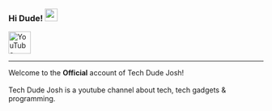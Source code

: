 ### Hi Dude! <img src="https://media.giphy.com/media/hvRJCLFzcasrR4ia7z/giphy.gif" width="25px">
  <a href="https://www.youtube.com/channel/UCaOfcXVQxTXlK-aqB4rUv_w">
   <img alt="YouTube" width="44" title="YouTube" src="https://raw.githubusercontent.com/joshj20/joshj20/main/371907120_YOUTUBE_ICON_TRANSPARENT_1080.gif">
</a>
<hr>
Welcome to the <strong><strong>Official</strong></strong> account of Tech Dude Josh!
<br><br>
Tech Dude Josh is a youtube channel about tech, tech gadgets & programming.

